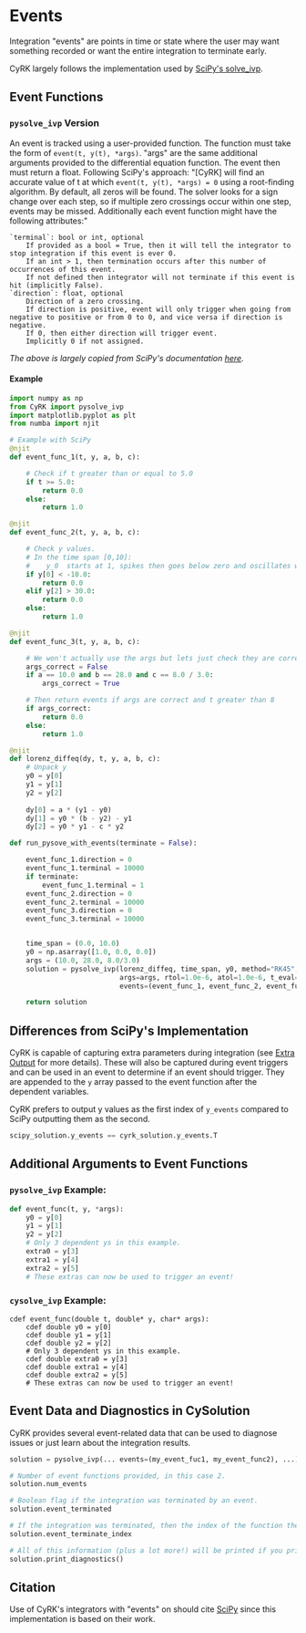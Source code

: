 # Events
Integration "events" are points in time or state where the user may want something recorded or want the entire
integration to terminate early. 

CyRK largely follows the implementation used by [SciPy's solve_ivp](https://docs.scipy.org/doc/scipy/reference/generated/scipy.integrate.solve_ivp.html).

## Event Functions
### `pysolve_ivp` Version
An event is tracked using a user-provided function. The function must take the form of `event(t, y(t), *args)`. "args"
are the same additional arguments provided to the differential equation function. The event then must return a float. Following SciPy's
approach: "\[CyRK\] will find an accurate value of t at which `event(t, y(t), *args) = 0` using a root-finding
algorithm. By default, all zeros will be found. The solver looks for a sign change over each step, so if multiple
zero crossings occur within one step, events may be missed.
Additionally each event function might have the following attributes:"

```
`terminal`: bool or int, optional
    If provided as a bool = True, then it will tell the integrator to stop integration if this event is ever 0.
    If an int > 1, then termination occurs after this number of occurrences of this event.
    If not defined then integrator will not terminate if this event is hit (implicitly False).
`direction`: float, optional
    Direction of a zero crossing.
    If direction is positive, event will only trigger when going from negative to positive or from 0 to 0, and vice versa if direction is negative.
    If 0, then either direction will trigger event.
    Implicitly 0 if not assigned.
```
_The above is largely copied from SciPy's documentation [here](https://docs.scipy.org/doc/scipy/reference/generated/scipy.integrate.solve_ivp.html#scipy.integrate.solve_ivp)._

#### Example
```python
import numpy as np
from CyRK import pysolve_ivp
import matplotlib.pyplot as plt
from numba import njit

# Example with SciPy
@njit
def event_func_1(t, y, a, b, c):

    # Check if t greater than or equal to 5.0
    if t >= 5.0:
        return 0.0
    else:
        return 1.0

@njit
def event_func_2(t, y, a, b, c):

    # Check y values.
    # In the time span [0,10]: 
    #    y_0  starts at 1, spikes then goes below zero and oscillates with a min below -10. Have this return if y_0 < -10
    if y[0] < -10.0:
        return 0.0
    elif y[2] > 30.0:
        return 0.0
    else:
        return 1.0

@njit
def event_func_3(t, y, a, b, c):

    # We won't actually use the args but lets just check they are correct.
    args_correct = False
    if a == 10.0 and b == 28.0 and c == 8.0 / 3.0:
        args_correct = True

    # Then return events if args are correct and t greater than 8
    if args_correct:
        return 0.0
    else:
        return 1.0

@njit
def lorenz_diffeq(dy, t, y, a, b, c):
    # Unpack y
    y0 = y[0]
    y1 = y[1]
    y2 = y[2]
    
    dy[0] = a * (y1 - y0)
    dy[1] = y0 * (b - y2) - y1
    dy[2] = y0 * y1 - c * y2

def run_pysove_with_events(terminate = False):

    event_func_1.direction = 0
    event_func_1.terminal = 10000
    if terminate:
        event_func_1.terminal = 1
    event_func_2.direction = 0
    event_func_2.terminal = 10000
    event_func_3.direction = 0
    event_func_3.terminal = 10000


    time_span = (0.0, 10.0)
    y0 = np.asarray([1.0, 0.0, 0.0])
    args = (10.0, 28.0, 8.0/3.0)
    solution = pysolve_ivp(lorenz_diffeq, time_span, y0, method="RK45",
                           args=args, rtol=1.0e-6, atol=1.0e-6, t_eval=None, dense_output=False, pass_dy_as_arg=True,
                           events=(event_func_1, event_func_2, event_func_3))

    return solution
```

## Differences from SciPy's Implementation
CyRK is capable of capturing extra parameters during integration (see [Extra Output](Extra_Output) for more details). 
These will also be captured during event triggers and can be used in an event to determine if an event should trigger.
They are appended to the `y` array passed to the event function after the dependent variables.


CyRK prefers to output y values as the first index of `y_events` compared to SciPy outputting them as the second.
```python
scipy_solution.y_events == cyrk_solution.y_events.T
```

## Additional Arguments to Event Functions
### `pysolve_ivp` Example:
```python
def event_func(t, y, *args):
    y0 = y[0]
    y1 = y[1]
    y2 = y[2]
    # Only 3 dependent ys in this example.
    extra0 = y[3]
    extra1 = y[4]
    extra2 = y[5]
    # These extras can now be used to trigger an event!
```

### `cysolve_ivp` Example:
```cython
cdef event_func(double t, double* y, char* args):
    cdef double y0 = y[0]
    cdef double y1 = y[1]
    cdef double y2 = y[2]
    # Only 3 dependent ys in this example.
    cdef double extra0 = y[3]
    cdef double extra1 = y[4]
    cdef double extra2 = y[5]
    # These extras can now be used to trigger an event!
```


## Event Data and Diagnostics in CySolution
CyRK provides several event-related data that can be used to diagnose issues or just learn about the integration results.

```python
solution = pysolve_ivp(... events=(my_event_fuc1, my_event_func2), ...)

# Number of event functions provided, in this case 2.
solution.num_events

# Boolean flag if the integration was terminated by an event.
solution.event_terminated

# If the integration was terminated, then the index of the function the first triggered the termination is provided by the following:
solution.event_terminate_index

# All of this information (plus a lot more!) will be printed if you print the solution diagnostics
solution.print_diagnostics()
```

## Citation
Use of CyRK's integrators with "events" on should cite [SciPy](https://scipy.org/citing-scipy/) since this implementation is based on their work.

